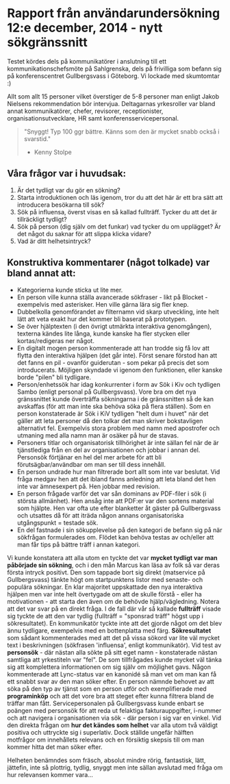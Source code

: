 # Rapport från användarundersökning 12:e december, 2014 - nytt sökgränssnitt #
Testet kördes dels på kommunikatörer i anslutning till ett kommunikationschefsmöte på Sahlgrenska, dels på frivilliga som befann sig på konferenscentret Gullbergsvass i Göteborg. Vi lockade med skumtomtar :)

Allt som allt 15 personer vilket överstiger de 5-8 personer man enligt Jakob Nielsens rekommendation bör intervjua. Deltagarnas yrkesroller var bland annat kommunikatörer, chefer, revisorer, receptionister, organisationsutvecklare, HR samt konferensservicepersonal.

> "Snyggt! Typ 100 ggr bättre. Känns som den är mycket snabb också i svarstid."
> - Kenny Stolpe

## Våra frågor var i huvudsak: ##

  1. Är det tydligt var du gör en sökning?
  1. Starta introduktionen och läs igenom, tror du att det här är ett bra sätt att introducera besökarna till sök?
  1. Sök på influensa, överst visas en så kallad fullträff. Tycker du att det är tillräckligt tydligt?
  1. Sök på person (dig själv om det funkar) vad tycker du om upplägget? Är det något du saknar för att slippa klicka vidare?
  1. Vad är ditt helhetsintryck?

## Konstruktiva kommentarer (något tolkade) var bland annat att: ##

  * Kategorierna kunde sticka ut lite mer.
  * En person ville kunna ställa avancerade sökfraser - likt på Blocket - exempelvis med asterisker. Hen ville gärna lära sig fler knep.
  * Dubbelkolla genomförandet av filternamn vid skarp utveckling, inte helt lätt att veta exakt hur det kommer bli baserat på prototypen.
  * Se över hjälptexten (i den övrigt utmärkta interaktiva genomgången), texterna kändes lite långa, kunde kanske ha fler stycken eller kortas/redigeras ner något.
  * En digitalt mogen person kommenterade att han trodde sig få lov att flytta den interaktiva hjälpen (det går inte). Först senare förstod han att det fanns en pil - ovanför guiderutan - som pekar på precis det som introducerats. Möjligen skyndade vi igenom den funktionen, eller kanske borde "pilen" bli tydligare.
  * Person/enhetssök har idag konkurrenter i form av Sök i Kiv och tydligen Sambo (enligt personal på Gullbergsvass). Vore bra om det nya gränssnittet kunde överträffa sökningarna i de gränssnitten så de kan avskaffas (för att man inte ska behöva söka på flera ställen). Som en person konstaterade är Sök i KiV tydligen "helt dum i huvet" när det gäller att leta personer då den tolkar det man skriver bokstavligen alternativt fel. Exempelvis stora problem med namn med apostrofer och utmaning med alla namn man är osäker på hur de stavas.
  * Personers titlar och organisatorisk tillhörighet är inte sällan fel när de är tjänstlediga från en del av organisationen och jobbar i annan del. Personsök förtjänar en hel del mer arbete för att bli förutsägbar/användbar om man ser till dess innehåll.
  * En person undrade hur man filtrerade bort allt som inte var beslutat. Vid fråga medgav hen att det ibland fanns anledning att leta bland det hen inte var ämnesexpert på. Hen jobbar med revision.
  * En person frågade varför det var sån dominans av PDF-filer i sök (i största allmänhet). Hen ansåg inte att PDF:er var den sortens material som hjälpte. Hen var ofta ute efter blanketter åt gäster på Gullbergsvass och utsattes då för att iträda någon annans organisatoriska utgångspunkt = testade sök.
  * En del fastnade i sin sökupplevelse på den kategori de befann sig på när sökfrågan formulerades om. Flödet kan behöva testas av och/eller att man får tips på bättre träff i annan kategori.

Vi kunde konstatera att alla utom en tyckte det var **mycket tydligt var man påbörjade sin sökning**, och i den mån Marcus kan läsa av folk så var deras första intryck positivt. Den som tappade bort sig direkt (matservice på Gullbergsvass) tänkte högt om startpunktens listor med senaste- och populära sökningar.
En klar majoritet uppskattade den nya interaktiva hjälpen men var inte helt övertygade om att de skulle förstå - eller ha motivationen - att starta den även om de behövde hjälp/vägledning. Notera att det var svar på en direkt fråga.
I de fall där vår så kallade **fullträff** visade sig tyckte de att den var tydlig (fullträff = "sponsrad träff" högst upp i sökresultatet). En kommunikatör tyckte inte att det gjorde något om det blev ännu tydligare, exempelvis med en bottenplatta med färg.
**Sökresultatet** som sådant kommenterades med att det på vissa sökord var lite väl mycket text i beskrivningen (sökfrasen 'influensa', enligt kommunikatör).
Vid test av **personsök** - där nästan alla sökte på sitt eget namn - konstaterade nästan samtliga att yrkestiteln var "fel". De som tillfrågades kunde mycket väl tänka sig att komplettera informationen om sig själv om möjlighet gavs. Någon kommenterade att Lync-status var en kanonidé så man vet om man kan få ett snabbt svar av den man söker efter. En person nämnde behovet av att söka på den typ av tjänst som en person utför och exemplifierade med **programinköp** och att det vore bra att steget efter kunna filtrera bland de träffar man fått. Servicepersonalen på Gullbergsvass kunde enbart se poängen med personsök för att reda ut felaktiga fakturauppgifter, i-nummer och att navigera i organisationen via sök - där person i sig var en vinkel.
Vid den direkta frågan om **hur det kändes som helhet** var alla utom två väldigt positiva och uttryckte sig i superlativ. Dock ställde ungefär hälften motfrågor om innehållets relevans och en försiktig skepsis till om man kommer hitta det man söker efter.

Helheten benämndes som fräsch, absolut mindre rörig, fantastisk, lätt, jättefin, inte så plottrig, tydlig, snyggt men inte sällan avslutad med fråga om hur relevansen kommer vara...